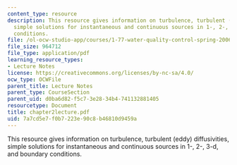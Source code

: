 ```yaml
---
content_type: resource
description: This resource gives information on turbulence, turbulent (eddy) diffusivities,
  simple solutions for instantaneous and continuous sources in 1-, 2-, 3-d, and boundary
  conditions.
file: /ol-ocw-studio-app/courses/1-77-water-quality-control-spring-2006/7a7cd5e7f0b7223e90c8b46810d9459a_chapter2lecture.pdf
file_size: 964712
file_type: application/pdf
learning_resource_types:
- Lecture Notes
license: https://creativecommons.org/licenses/by-nc-sa/4.0/
ocw_type: OCWFile
parent_title: Lecture Notes
parent_type: CourseSection
parent_uid: d0ba6d82-f5c7-3e28-34b4-741132881405
resourcetype: Document
title: chapter2lecture.pdf
uid: 7a7cd5e7-f0b7-223e-90c8-b46810d9459a
---
```

This resource gives information on turbulence, turbulent (eddy) diffusivities, simple solutions for instantaneous and continuous sources in 1-, 2-, 3-d, and boundary conditions.
